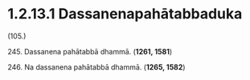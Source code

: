 # 1.2.13.1 Dassanenapahātabbaduka

(105.)

245\. Dassanena pahātabbā dhammā. (**1261, 1581**)

246\. Na dassanena pahātabbā dhammā. (**1265, 1582**)
